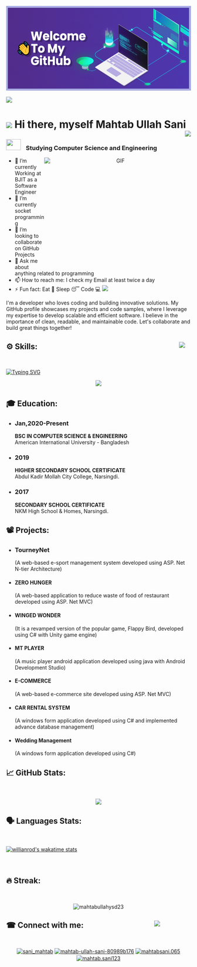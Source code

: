 
<p align=center>
 <img src="banner.png" height="230px" width="630px">
</p>
<img src="https://user-images.githubusercontent.com/73097560/115834477-dbab4500-a447-11eb-908a-139a6edaec5c.gif">

#  <picture><img src = "https://github.com/7oSkaaa/7oSkaaa/blob/main/Images/about_me.gif?raw=true" width = 50px></picture> Hi there, myself Mahtab Ullah Sani <img height="25em" src="https://komarev.com/ghpvc/?username=mahtabullahysd23&color=blueviolet&style=plastic" align = "right"/>
### <img src="https://media.giphy.com/media/iY8CRBdQXODJSCERIr/giphy.gif" width="40" height="30" style="margin-right: 10px;"> Studying Computer Science and Engineering

<a target="_blank" align="center">
  <img align="right" top="500" height="300" width="400" alt="GIF" src="https://media.giphy.com/media/SWoSkN6DxTszqIKEqv/giphy.gif">
</a>

- 🔭 I’m currently Working at BJIT as a Software Engineer 
- 🌱 I’m currently socket programming 
- 👯 I’m looking to collaborate on GitHub Projects 
- 💬 Ask me about anything related to programming 
- 📫 How to reach me: I check my Email at least twice a day
- ⚡ Fun fact: Eat 🍗 Sleep 😴 Code 💻 <img src="https://media.giphy.com/media/qjqUcgIyRjsl2/giphy.gif" width="100" />

I'm a developer who loves coding and building innovative solutions. My GitHub profile showcases my projects and code samples, where I leverage my expertise to develop scalable and efficient software. I believe in the importance of clean, readable, and maintainable code. Let's collaborate and build great things together!

## ⚙ Skills: <img align="right" src = "https://media2.giphy.com/media/QssGEmpkyEOhBCb7e1/giphy.gif?cid=ecf05e47a0n3gi1bfqntqmob8g9aid1oyj2wr3ds3mg700bl&rid=giphy.gif" width = 32px> </h2> <br>
[![Typing SVG](https://readme-typing-svg.demolab.com?font=Source+Code+Pro&weight=600&size=72&duration=3000&pause=50&color=0EF72B&center=true&vCenter=true&width=970&height=150&lines=JavaScript;HTML;CSS;PHP;C%23;C%2B%2B;+ASP+.Net;Bootstrap;React+JS)](https://git.io/typing-svg)

<p align="center">
  <a href="https://skillicons.dev">
    <img src="https://skillicons.dev/icons?i=js,html,css,php,cs,cpp,dotnet,c,bootstrap,visualstudio,vscode,java&perline=4" />
  </a>
</p>

## 🎓 Education: <br>
- ### Jan,2020-Present 
   **BSC IN COMPUTER SCIENCE & ENGINEERING** <br>
     American International University - Bangladesh
- ### 2019 
   **HIGHER SECONDARY SCHOOL CERTIFICATE** <br>
     Abdul Kadir Mollah City College, Narsingdi.
- ### 2017 
   **SECONDARY SCHOOL CERTIFICATE** <br>
    NKM High School & Homes, Narsingdi.



## 📽 Projects: <br>

- ### TourneyNet
  (A web-based e-sport management system developed 
  using ASP. Net N-tier Architecture)
- #### ZERO HUNGER
  (A web-based application to reduce waste of food of 
  restaurant developed using ASP. Net MVC)
 - #### WINGED WONDER
   (It is a revamped version of the popular game, Flappy 
   Bird, developed using C# with Unity game engine)
- #### MT PLAYER
  (A music player android application developed using 
  java with Android Development Studio)
- #### E-COMMERCE
  (A web-based e-commerce site developed using ASP. 
  Net MVC)
- #### CAR RENTAL SYSTEM
  (A windows form application developed using C# and 
  implemented advance database management)
- #### Wedding Management
  (A windows form application developed using C#)

 ## 📈 GitHub Stats: 
<br>
<p align="center">
<img height="180em" src="https://github-readme-stats.vercel.app/api?username=mahtabullahysd23&show_icons=true&theme=tokyonight&border_radius=15&card_width=500px" align = "center"/>
</p>

## 🗣️ Languages Stats: 
<br>


[![willianrod's wakatime stats](https://github-readme-stats.vercel.app/api/wakatime?username=mahtab12381)](https://github.com/anuraghazra/github-readme-stats)
<br><br><br>

## 🔥 Streak: 
<br>
<p align="center">
<img src="https://github-readme-streak-stats.herokuapp.com/?user=mahtabullahysd23&" alt="mahtabullahysd23"  align = "center"/>
</p>


## ☎ Connect with me: <img align="right" src='https://raw.githubusercontent.com/ShahriarShafin/ShahriarShafin/main/Assets/handshake.gif' width="100px"> </h2>
<br>
<p align="Center">
<a href="https://twitter.com/sani_mahtab" target="blank"><img align="center" src="https://raw.githubusercontent.com/rahuldkjain/github-profile-readme-generator/master/src/images/icons/Social/twitter.svg" alt="sani_mahtab" height="30" width="40" /></a>
<a href="https://linkedin.com/in/mahtab-ullah-sani-80989b176" target="blank"><img align="center" src="https://raw.githubusercontent.com/rahuldkjain/github-profile-readme-generator/master/src/images/icons/Social/linked-in-alt.svg" alt="mahtab-ullah-sani-80989b176" height="30" width="40" /></a>
<a href="https://fb.com/mahtabsani.065" target="blank"><img align="center" src="https://raw.githubusercontent.com/rahuldkjain/github-profile-readme-generator/master/src/images/icons/Social/facebook.svg" alt="mahtabsani.065" height="30" width="40" /></a>
<a href="https://instagram.com/mahtab.sani123" target="blank"><img align="center" src="https://raw.githubusercontent.com/rahuldkjain/github-profile-readme-generator/master/src/images/icons/Social/instagram.svg" alt="mahtab.sani123" height="30" width="40" /></a>
</p>




